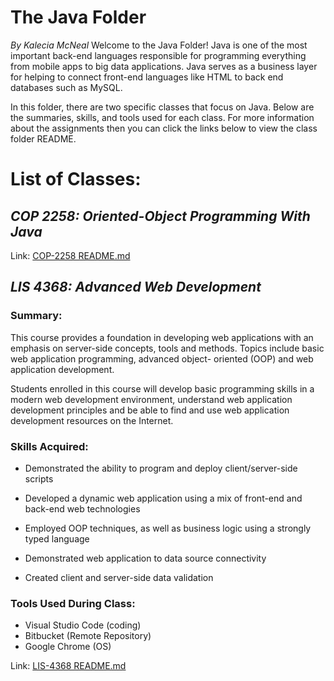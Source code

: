 # The Java Folder 
<em> By Kalecia McNeal</em>
Welcome to the Java Folder! Java is one of the most important back-end languages responsible for programming everything from mobile apps to big data applications. Java serves as a business layer for helping to connect front-end languages like HTML to back end databases such as MySQL. 

In this folder, there are two specific classes that focus on Java. Below are the summaries, skills, and tools used for each class. For more information about the assignments then you can click the links below to view the class folder README.

# List of Classes: 
## <em>COP 2258: Oriented-Object Programming With Java</em>
Link: [COP-2258 README.md](COP-2258/README.md "My COP 2558 README file")

## <em>LIS 4368: Advanced Web Development</em>
### Summary: 
This course provides a foundation in developing web applications with an emphasis on server-side
concepts, tools and methods. Topics include basic web application programming, advanced object-
oriented (OOP) and web application development.

Students enrolled in this course will develop basic programming skills in a modern web development
environment, understand web application development principles and be able to find and use web
application development resources on the Internet.


### Skills Acquired:  
- Demonstrated the ability to program and deploy client/server-side scripts

- Developed a dynamic web application using a mix of front-end and back-end web technologies

- Employed OOP techniques, as well as business logic using a strongly typed language

- Demonstrated web application to data source connectivity

- Created client and server-side data validation

### Tools Used During Class: 
- Visual Studio Code (coding)
- Bitbucket (Remote Repository)
- Google Chrome (OS)

Link: [LIS-4368 README.md](LIS-4368/README.md "My LIS 4368 README file")
